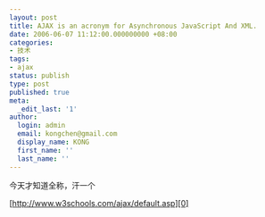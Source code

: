 ```yaml
---
layout: post
title: AJAX is an acronym for Asynchronous JavaScript And XML.
date: 2006-06-07 11:12:00.000000000 +08:00
categories:
- 技术
tags:
- ajax
status: publish
type: post
published: true
meta:
  _edit_last: '1'
author:
  login: admin
  email: kongchen@gmail.com
  display_name: KONG
  first_name: ''
  last_name: ''
---
```

今天才知道全称，汗一个

[http://www.w3schools.com/ajax/default.asp][0]

[0]: http://www.w3schools.com/ajax/default.asp